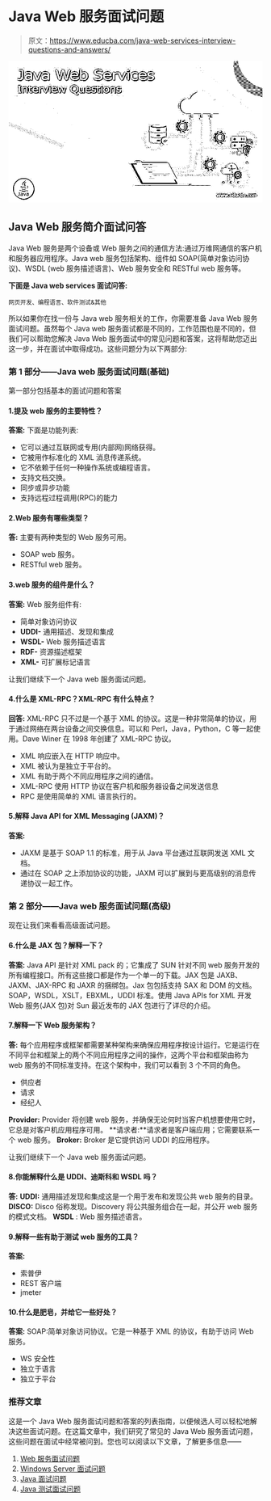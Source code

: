 # Java Web 服务面试问题

> 原文：<https://www.educba.com/java-web-services-interview-questions-and-answers/>

![Java Web Services Interview Questions](img/b04a75793d68be9f072091aaa8f4e596.png)



## Java Web 服务简介面试问答

Java Web 服务是两个设备或 Web 服务之间的通信方法:通过万维网通信的客户机和服务器应用程序。Java web 服务包括架构、组件如 SOAP(简单对象访问协议)、WSDL (web 服务描述语言)、Web 服务安全和 RESTful web 服务等。

**下面是 Java web services 面试问答:**

<small>网页开发、编程语言、软件测试&其他</small>

所以如果你在找一份与 Java web 服务相关的工作，你需要准备 Java Web 服务面试问题。虽然每个 Java web 服务面试都是不同的，工作范围也是不同的，但我们可以帮助您解决 Java Web 服务面试中的常见问题和答案，这将帮助您迈出这一步，并在面试中取得成功。这些问题分为以下两部分:

### 第 1 部分——Java web 服务面试问题(基础)

第一部分包括基本的面试问题和答案

#### 1.提及 web 服务的主要特性？

**答案:**
下面是功能列表:

*   它可以通过互联网或专用(内部网)网络获得。
*   它被用作标准化的 XML 消息传递系统。
*   它不依赖于任何一种操作系统或编程语言。
*   支持文档交换。
*   同步或异步功能
*   支持远程过程调用(RPC)的能力

#### 2.Web 服务有哪些类型？

**答:**
主要有两种类型的 Web 服务可用。

*   SOAP web 服务。
*   RESTful web 服务。

#### 3.web 服务的组件是什么？

**答案:**
Web 服务组件有:

*   简单对象访问协议
*   **UDDI-** 通用描述、发现和集成
*   **WSDL-** Web 服务描述语言
*   **RDF-** 资源描述框架
*   **XML-** 可扩展标记语言

让我们继续下一个 Java web 服务面试问题。

#### 4.什么是 XML-RPC？XML-RPC 有什么特点？

**回答:**
XML-RPC 只不过是一个基于 XML 的协议。这是一种非常简单的协议，用于通过网络在两台设备之间交换信息。可以和 Perl，Java，Python，C 等一起使用。Dave Winer 在 1998 年创建了 XML-RPC 协议。

*   XML 响应嵌入在 HTTP 响应中。
*   XML 被认为是独立于平台的。
*   XML 有助于两个不同应用程序之间的通信。
*   XML-RPC 使用 HTTP 协议在客户机和服务器设备之间发送信息
*   RPC 是使用简单的 XML 语言执行的。

#### 5.解释 Java API for XML Messaging (JAXM)？

**答案:**

*   JAXM 是基于 SOAP 1.1 的标准，用于从 Java 平台通过互联网发送 XML 文档。
*   通过在 SOAP 之上添加协议的功能，JAXM 可以扩展到与更高级别的消息传递协议一起工作。

### 第 2 部分——Java web 服务面试问题(高级)

现在让我们来看看高级面试问题。

#### 6.什么是 JAX 包？解释一下？

**答案:**
Java API 是针对 XML pack 的；它集成了 SUN 针对不同 web 服务开发的所有编程接口。所有这些接口都是作为一个单一的下载。JAX 包是 JAXB、JAXM、JAX-RPC 和 JAXR 的捆绑包。Jax 包包括支持 SAX 和 DOM 的文档。SOAP，WSDL，XSLT，EBXML，UDDI 标准。使用 Java APIs for XML 开发 Web 服务(JAX 包)对 Sun 最近发布的 JAX 包进行了详尽的介绍。

#### 7.解释一下 Web 服务架构？

**答:**
每个应用程序或框架都需要某种架构来确保应用程序按设计运行。它是运行在不同平台和框架上的两个不同应用程序之间的操作，这两个平台和框架由称为 web 服务的不同标准支持。在这个架构中，我们可以看到 3 个不同的角色。

*   供应者
*   请求
*   经纪人

**Provider:** Provider 将创建 web 服务，并确保无论何时当客户机想要使用它时，它总是对客户机应用程序可用。
**请求者:**请求者是客户端应用；它需要联系一个 web 服务。
**Broker:** Broker 是它提供访问 UDDI 的应用程序。

让我们继续下一个 Java web 服务面试问题。

#### 8.你能解释什么是 UDDI、迪斯科和 WSDL 吗？

**答:**
**UDDI:** 通用描述发现和集成这是一个用于发布和发现公共 web 服务的目录。
**DISCO:** Disco 俗称发现。Discovery 将公共服务组合在一起，并公开 web 服务的模式文档。
**WSDL** : Web 服务描述语言。

#### 9.解释一些有助于测试 web 服务的工具？

**答案:**

*   索普伊
*   REST 客户端
*   jmeter

#### 10.什么是肥皂，并给它一些好处？

**答案:**
SOAP:简单对象访问协议。它是一种基于 XML 的协议，有助于访问 Web 服务。

*   WS 安全性
*   独立于语言
*   独立于平台

### 推荐文章

这是一个 Java Web 服务面试问题和答案的列表指南，以便候选人可以轻松地解决这些面试问题。在这篇文章中，我们研究了常见的 Java Web 服务面试问题，这些问题在面试中经常被问到。您也可以阅读以下文章，了解更多信息——

1.  [Web 服务面试问题](https://www.educba.com/web-services-interview-questions/)
2.  [Windows Server 面试问题](https://www.educba.com/windows-server-interview-questions/)
3.  [Java 面试问题](https://www.educba.com/java-interview-questions/)
4.  [Java 测试面试问题](https://www.educba.com/java-testing-interview-questions/)





